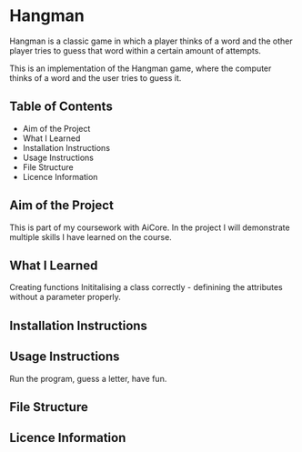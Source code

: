 # Hangman
Hangman is a classic game in which a player thinks of a word and the other player tries to guess that word within a certain amount of attempts.

This is an implementation of the Hangman game, where the computer thinks of a word and the user tries to guess it. 

## Table of Contents
- Aim of the Project
- What I Learned
- Installation Instructions
- Usage Instructions
- File Structure
- Licence Information

## Aim of the Project
This is part of my coursework with AiCore. In the project I will demonstrate multiple skills I have learned on the course.

## What I Learned
Creating functions
Inititalising a class correctly - definining the attributes without a parameter properly.

## Installation Instructions

## Usage Instructions
Run the program, guess a letter, have fun.

## File Structure

## Licence Information